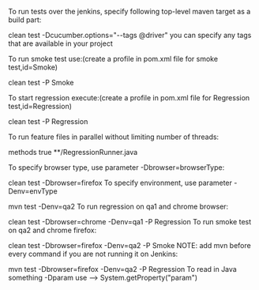 To run tests over the jenkins, specify following top-level maven target as a build part:

clean test -Dcucumber.options="--tags @driver"
you can specify any tags that are available in your project

To run smoke test use:(create a profile in pom.xml file for smoke test,id=Smoke)

clean test -P Smoke


To start regression execute:(create a profile in pom.xml file for Regression test,id=Regression)

clean test -P Regression

To run feature files in parallel without limiting number of threads:

<parallel>methods</parallel>
<useUnlimitedThreads>true</useUnlimitedThreads>
<includes>
  <include>**/RegressionRunner.java</include>
</includes>



To specify browser type, use parameter -Dbrowser=browserType:

clean test -Dbrowser=firefox
To specify environment, use parameter -Denv=envType

mvn test -Denv=qa2
To run regression on qa1 and chrome browser:

clean test -Dbrowser=chrome -Denv=qa1 -P Regression
To run smoke test on qa2 and chrome firefox:

clean test -Dbrowser=firefox -Denv=qa2 -P Smoke
NOTE: add mvn before every command if you are not running it on Jenkins:

mvn test -Dbrowser=firefox -Denv=qa2 -P Regression
To read in Java something -Dparam use --> System.getProperty("param")